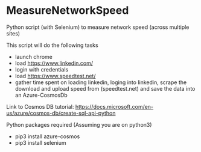 # MeasureNetworkSpeed
Python script (with Selenium) to measure network speed (across multiple sites)

This script will do the following tasks
  - launch chrome
  - load https://www.linkedin.com/
  - login with credentials
  - load https://www.speedtest.net/
  - gather time spent on loading linkedin, loging into linkedin, scrape the download and upload speed from (speedtest.net) and save the data into an Azure-CosmosDb
  
Link to Cosmos DB tutorial: https://docs.microsoft.com/en-us/azure/cosmos-db/create-sql-api-python
  
Python packages required (Assuming you are on python3)
   - pip3 install azure-cosmos
   - pip3 install selenium
    
  
